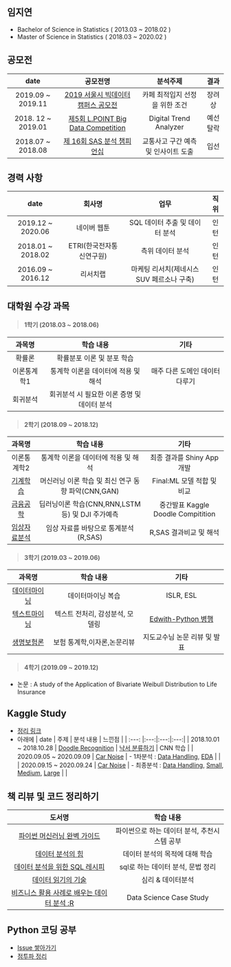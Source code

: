 ## 임지연
- Bachelor of Science in Statistics ( 2013.03 ~ 2018.02 ) 
- Master of Science in Statistics ( 2018.03 ~ 2020.02 )


## 공모전 
| date | 공모전명 | 분석주제 | 결과 | 
| :---: |:---:|:---:|:---:|
| 2019.09 ~ 2019.11 | [2019 서울시 빅데이터 캠퍼스 공모전](https://github.com/jeeyeonLIM/Seoul-Metropolita-Goverment_Big-Data-Campus) | 카페 최적입지 선정을 위한 조건| 장려상 |
| 2018. 12 ~ 2019.01 | [제5회 L.POINT Big Data Competition](https://github.com/jeeyeonLIM/L.POINT) |Digital Trend Analyzer| 예선탈락 |
| 2018.07 ~ 2018.08 | [제 16회 SAS 분석 챔피언십](https://github.com/jeeyeonLIM/SAS_championship)  |교통사고 구간 예측 및 인사이트 도출| 입선 | 


## 경력 사항
| date | 회사명 | 업무 | 직위 |
| :---: |:---:|:---:|:---:|
| 2019.12 ~ 2020.06 | 네이버 웹툰 | SQL 데이터 추출 및 데이터 분석 | 인턴 | 
| 2018.01 ~ 2018.02 | ETRI(한국전자통신연구원) | 측위 데이터 분석 | 인턴 | 
| 2016.09 ~ 2016.12 | 리서치랩 | 마케팅 리서치(제네시스 SUV 페르소나 구축) | 인턴 |

## 대학원 수강 과목

> #### 1학기 (2018.03 ~ 2018.06)

| 과목명 | 학습 내용 | 기타 |
|:--------:|:--------:|:--------:|
| 확률론 | 확률분포 이론 및 분포 학습 |  |
| 이론통계학1 |통계학 이론을 데이터에 적용 및 해석 | 매주 다른 도메인 데이터 다루기 |
| 회귀분석 | 회귀분석 시 필요한 이론 증명 및 데이터 분석 |  |

> #### 2학기 (2018.09 ~ 2018.12)

| 과목명 | 학습 내용 | 기타 |
|:--------:|:--------:|:--------:|
| 이론통계학2 | 통계학 이론을 데이터에 적용 및 해석 | 최종 결과를 Shiny App 개발 |
| [기계학습](https://github.com/jeeyeonLIM/graduate_course/tree/master/Machine%20Learning) | 머신러닝 이론 학습 및 최신 연구 동향 파악(CNN,GAN) | Final:ML 모델 적합 및 비교 |
| [금융공학](https://github.com/jeeyeonLIM/graduate_course/tree/master/Financial%20engineering) | 딥러닝이론 학습(CNN,RNN,LSTM 등) 및 DJI 주가예측 | 중간발표 Kaggle Doodle Compitition |
| [임상자료분석](https://github.com/jeeyeonLIM/graduate_course/tree/master/Statistical%20data%20analysis%20of%20clinical%20trials) | 임상 자료를 바탕으로 통계분석(R,SAS) | R,SAS 결과비교 및 해석 |

> #### 3학기 (2019.03 ~ 2019.06)

| 과목명 | 학습 내용 | 기타 |
|:--------:|:--------:|:--------:|
| [데이터마이닝](https://github.com/jeeyeonLIM/graduate_course/tree/master/Data%20Mining) | 데이터마이닝 복습 | ISLR, ESL |
| [텍스트마이닝](https://github.com/jeeyeonLIM/graduate_course/tree/master/Text%20Mining) | 텍스트 전처리, 감성분석, 모델링 | [Edwith-Python 병행](https://www.edwith.org/sogang_python) |
| [생명보험론](https://github.com/jeeyeonLIM/graduate_course/tree/master/Life%20insurance%20statistics) | 보험 통계학,이자론,논문리뷰 | 지도교수님 논문 리뷰 및 발표 |

> #### 4학기 (2019.09 ~ 2019.12)
- 논문 : A study of the Application of Bivariate Weibull Distribution to Life Insurance

## Kaggle Study
- [정리 링크](https://github.com/jeeyeonLIM/kaggle_study)
- 아래에 
| date | 주제 | 분석 내용 | 느낀점 |
| :---: |:---:|:---:|:---:|
| 2018.10.01 ~ 2018.10.28 | [Doodle Recognition](https://www.kaggle.com/c/quickdraw-doodle-recognition) | [낙서 분류하기](https://github.com/jeeyeonLIM/Graduate_Course/tree/master/Financial%20engineering/Kaggle_Doodle_Recognition_Challenge) | CNN 학습 | 
| 2020.09.05 ~ 2020.09.09 | [Car Noise](https://www.kaggle.com/murtio/car-noise-specification) | - 1차분석 : [Data Handling](https://github.com/jeeyeonLIM/kaggle_study/blob/master/1_handling.Rmd), [EDA](https://github.com/jeeyeonLIM/kaggle_study/blob/master/2_EDA.Rmd)  |  |
| 2020.09.15 ~ 2020.09.24 | [Car Noise](https://www.kaggle.com/murtio/car-noise-specification) | - 최종분석 : [Data Handling](https://github.com/jeeyeonLIM/kaggle_study/blob/master/NEW2_1.Rmd), [Small](https://github.com/jeeyeonLIM/kaggle_study/blob/master/NEW2_small.Rmd), [Medium](https://github.com/jeeyeonLIM/kaggle_study/blob/master/NEW2_medium.Rmd), [Large](https://github.com/jeeyeonLIM/kaggle_study/blob/master/NEW2_large.Rmd)  |  |





## 책 리뷰 및 코드 정리하기
| 도서명 | 학습 내용 | 
|:--------:|:--------:|
| [파이썬 머신러닝 완벽 가이드](https://github.com/jeeyeonLIM/Python_MachineLearning_Guide) | 파이썬으로 하는 데이터 분석, 추천시스템 공부 | 
| [데이터 분석의 힘](https://github.com/jeeyeonLIM/Power_of_Data_Analysis)| 데이터 분석의 목적에 대해 학습 | 
| [데이터 분석을 위한 SQL 레시피](https://github.com/jeeyeonLIM/SQL_Recipe_for_Data_Analysis)| sql로 하는 데이터 분석, 문법 정리 | 
| [데이터 읽기의 기술](https://github.com/jeeyeonLIM/the_art_of_reading_data)| 심리 & 데이터분석 | 
| [비즈니스 활용 사례로 배우는 데이터 분석 :R]()| Data Science Case Study | 

## Python 코딩 공부
- [Issue 쌓아가기](https://github.com/jeeyeonLIM/coding_test)
- [점투파 정리](https://github.com/jeeyeonLIM/coding_test/blob/master/%EC%A0%90%ED%88%AC%ED%8C%8C%20%EC%A0%95%EB%A6%AC.ipynb)


